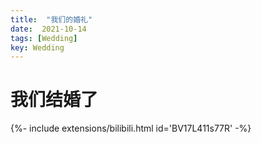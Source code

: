 ```yaml
---
title:  "我们的婚礼"
date:  2021-10-14 
tags: [Wedding]
key: Wedding
---
```


# 我们结婚了
<!--more-->
<div>{%- include extensions/bilibili.html id='BV17L411s77R' -%}</div>
<!-- <iframe src="//player.bilibili.com/player.html?aid=463329528&bvid=BV17L411s77R&cid=416950393&page=1" scrolling="no" border="0" frameborder="no" framespacing="0" allowfullscreen="true"> </iframe> -->